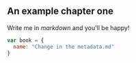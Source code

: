 ## An example chapter one

Write me in _markdown_ and you'll be happy!

```javascript
var book = {
  name: "Change in the metadata.md"
}